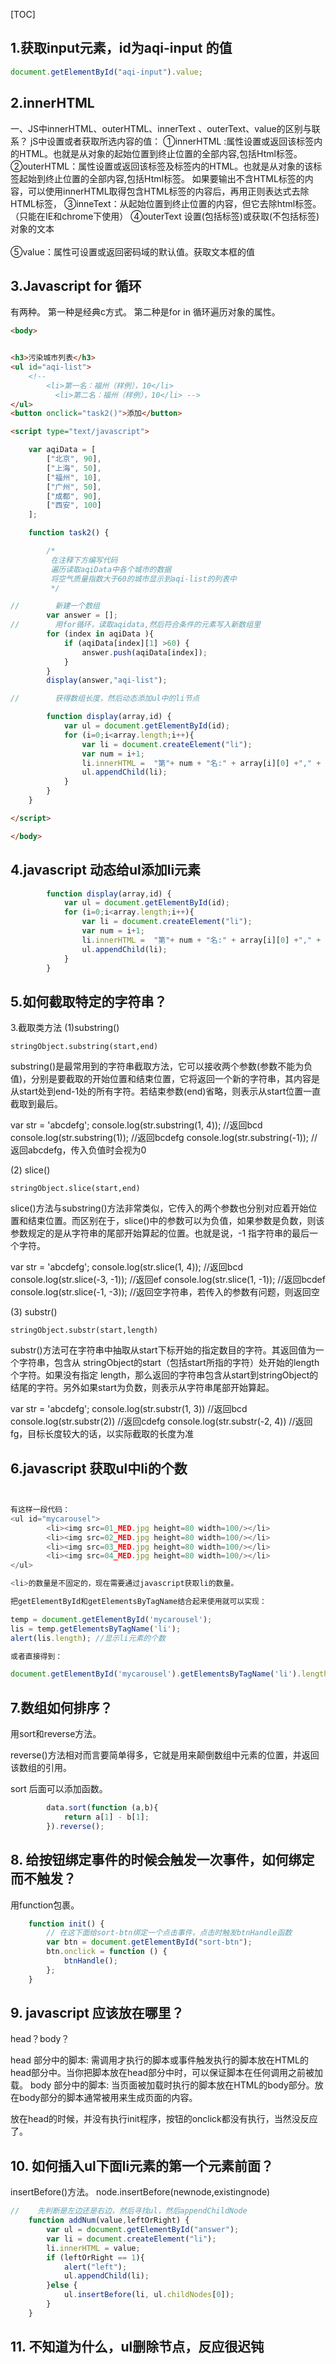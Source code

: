 [TOC]

## 1.获取input元素，id为aqi-input 的值

```javascript
document.getElementById("aqi-input").value;
```

## 2.innerHTML

一、JS中innerHTML、outerHTML、innerText 、outerText、value的区别与联系？
jS中设置或者获取所选内容的值：
①innerHTML :属性设置或返回该标签内的HTML。也就是从对象的起始位置到终止位置的全部内容,包括Html标签。
②outerHTML：属性设置或返回该标签及标签内的HTML。也就是从对象的该标签起始到终止位置的全部内容,包括Html标签。
如果要输出不含HTML标签的内容，可以使用innerHTML取得包含HTML标签的内容后，再用正则表达式去除HTML标签，
③inneText：从起始位置到终止位置的内容，但它去除html标签。（只能在IE和chrome下使用）
④outerText 设置(包括标签)或获取(不包括标签)对象的文本 <br><br>
⑤value：属性可设置或返回密码域的默认值。获取文本框的值

## 3.Javascript for 循环

有两种。
第一种是经典c方式。
第二种是for in 循环遍历对象的属性。

```html
<body>


<h3>污染城市列表</h3>
<ul id="aqi-list">
    <!--
        <li>第一名：福州（样例），10</li>
          <li>第二名：福州（样例），10</li> -->
</ul>
<button onclick="task2()">添加</button>

<script type="text/javascript">

    var aqiData = [
        ["北京", 90],
        ["上海", 50],
        ["福州", 10],
        ["广州", 50],
        ["成都", 90],
        ["西安", 100]
    ];

    function task2() {

        /*
         在注释下方编写代码
         遍历读取aqiData中各个城市的数据
         将空气质量指数大于60的城市显示到aqi-list的列表中
         */

//        新建一个数组
        var answer = [];
//        用for循环，读取aqidata,然后符合条件的元素写入新数组里
        for (index in aqiData ){
            if (aqiData[index][1] >60) {
                answer.push(aqiData[index]);
            }
        }
        display(answer,"aqi-list");

//        获得数组长度，然后动态添加ul中的li节点

        function display(array,id) {
            var ul = document.getElementById(id);
            for (i=0;i<array.length;i++){
                var li = document.createElement("li");
                var num = i+1;
                li.innerHTML =  "第"+ num + "名:" + array[i][0] +"," + array[i][1];
                ul.appendChild(li);
            }
        }
    }

</script>

</body>
```

## 4.javascript 动态给ul添加li元素

```javascript
        function display(array,id) {
            var ul = document.getElementById(id);
            for (i=0;i<array.length;i++){
                var li = document.createElement("li");
                var num = i+1;
                li.innerHTML =  "第"+ num + "名:" + array[i][0] +"," + array[i][1];
                ul.appendChild(li);
            }
        }
```

## 5.如何截取特定的字符串？

3.截取类方法
(1)substring()

    stringObject.substring(start,end)

substring()是最常用到的字符串截取方法，它可以接收两个参数(参数不能为负值)，分别是要截取的开始位置和结束位置，它将返回一个新的字符串，其内容是从start处到end-1处的所有字符。若结束参数(end)省略，则表示从start位置一直截取到最后。

var str = 'abcdefg';
console.log(str.substring(1, 4));    //返回bcd
console.log(str.substring(1));    //返回bcdefg
console.log(str.substring(-1));    //返回abcdefg，传入负值时会视为0

(2) slice()

    stringObject.slice(start,end)

slice()方法与substring()方法非常类似，它传入的两个参数也分别对应着开始位置和结束位置。而区别在于，slice()中的参数可以为负值，如果参数是负数，则该参数规定的是从字符串的尾部开始算起的位置。也就是说，-1 指字符串的最后一个字符。

var str = 'abcdefg';
console.log(str.slice(1, 4));    //返回bcd
console.log(str.slice(-3, -1));    //返回ef
console.log(str.slice(1, -1));    //返回bcdef
console.log(str.slice(-1, -3));    //返回空字符串，若传入的参数有问题，则返回空

(3) substr()

    stringObject.substr(start,length)

substr()方法可在字符串中抽取从start下标开始的指定数目的字符。其返回值为一个字符串，包含从 stringObject的start（包括start所指的字符）处开始的length个字符。如果没有指定 length，那么返回的字符串包含从start到stringObject的结尾的字符。另外如果start为负数，则表示从字符串尾部开始算起。

var str = 'abcdefg';
console.log(str.substr(1, 3))    //返回bcd
console.log(str.substr(2))    //返回cdefg
console.log(str.substr(-2, 4))    //返回fg，目标长度较大的话，以实际截取的长度为准


## 6.javascript 获取ul中li的个数

```javascript


有这样一段代码：
<ul id="mycarousel">
        <li><img src=01_MED.jpg height=80 width=100/></li>
        <li><img src=02_MED.jpg height=80 width=100/></li>
        <li><img src=03_MED.jpg height=80 width=100/></li>
        <li><img src=04_MED.jpg height=80 width=100/></li>       
</ul>

<li>的数量是不固定的，现在需要通过javascript获取li的数量。

把getElementById和getElementsByTagName结合起来使用就可以实现：

temp = document.getElementById('mycarousel');
lis = temp.getElementsByTagName('li');
alert(lis.length); //显示li元素的个数

或者直接得到：

document.getElementById('mycarousel').getElementsByTagName('li').length

```

## 7.数组如何排序？

用sort和reverse方法。

reverse()方法相对而言要简单得多，它就是用来颠倒数组中元素的位置，并返回该数组的引用。

sort 后面可以添加函数。

```javascript
        data.sort(function (a,b){
            return a[1] - b[1];
        }).reverse();
```

## 8. 给按钮绑定事件的时候会触发一次事件，如何绑定而不触发？

用function包裹。

```javascript
    function init() {
        // 在这下面给sort-btn绑定一个点击事件，点击时触发btnHandle函数
        var btn = document.getElementById("sort-btn");
        btn.onclick = function () {
            btnHandle();
        };
    }
```

## 9. javascript 应该放在哪里？

head？body？

head 部分中的脚本: 需调用才执行的脚本或事件触发执行的脚本放在HTML的head部分中。当你把脚本放在head部分中时，可以保证脚本在任何调用之前被加载。
body 部分中的脚本: 当页面被加载时执行的脚本放在HTML的body部分。放在body部分的脚本通常被用来生成页面的内容。

放在head的时候，并没有执行init程序，按钮的onclick都没有执行，当然没反应了。


## 10. 如何插入ul下面li元素的第一个元素前面？

insertBefore()方法。
node.insertBefore(newnode,existingnode)

```javascript
//    先判断是左边还是右边，然后寻找ul，然后appendChildNode
    function addNum(value,leftOrRight) {
        var ul = document.getElementById("answer");
        var li = document.createElement("li");
        li.innerHTML = value;
        if (leftOrRight == 1){
            alert("left");
            ul.appendChild(li);
        }else {
            ul.insertBefore(li, ul.childNodes[0]);
        }
    }
```

## 11. 不知道为什么，ul删除节点，反应很迟钝
